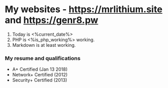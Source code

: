 # My websites - https://mrlithium.site and https://genr8.pw

1. Today is <%current_date%>
2. PHP is <%is_php_working%> working.
3. Markdown is at least working.

### My resume and qualifications
- A+ Certified (Jan 13 2018)
- Network+ Certified (2012)
- Security+ Certified (2013)
